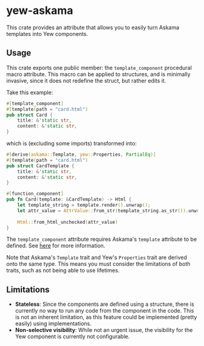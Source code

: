 # yew-askama

This crate provides an attribute that allows you to easily turn Askama templates into Yew components.

## Usage

This crate exports one public member: the `template_component` procedural macro attribute. This macro can be applied to
structures, and is minimally invasive, since it does not redefine the struct, but rather edits it.

Take this example:

```rs
#[template_component]
#[template(path = "card.html")
pub struct Card {
    title: &'static str,
    content: &'static str,
}
```
which is (excluding some imports) transformed into:

```rs
#[derive(askama::Template, yew::Properties, PartialEq)]
#[template(path = "card.html")
pub struct CardTemplate {
    title: &'static str,
    content: &'static str,
}

#[function_component]
pub fn Card(template: &CardTemplate) -> Html {
    let template_string = template.render().unwrap();
    let attr_value = AttrValue::from_str(template_string.as_str()).unwrap();
    
    Html::from_html_unchecked(attr_value)
}
```

The `template_component` attribute requires Askama's `template` attribute to be defined. See 
[here](https://djc.github.io/askama/creating_templates.html#the-template-attribute) for more information.

Note that Askama's `Template` trait and Yew's `Properties` trait are derived onto the same type. This means you must
consider the limitations of both traits, such as not being able to use lifetimes.

## Limitations

- **Stateless**: Since the components are defined using a structure, there is currently no way to run any code from the
component in the code. This is not an inherent limitation, as this feature could be implemented (pretty easily) using
implementations.
- **Non-selective visibility**: While not an urgent issue, the visibility for the Yew component is currently not 
configurable.